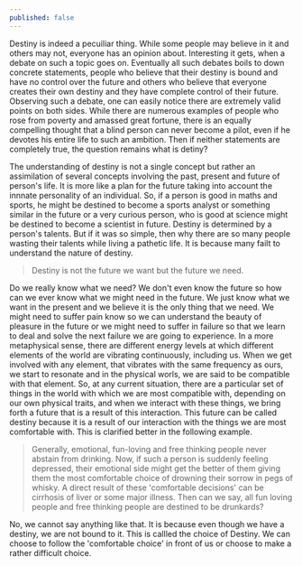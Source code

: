 ```yaml
---
published: false
---
```


Destiny is indeed a pecuiliar thing. While some people may believe in it and others may not, everyone has an opinion about. Interesting it gets, when a debate on such a topic goes on. Eventually all such debates boils to down concrete statements, people who believe that their destiny is bound and have no control over the future and others who believe that everyone creates their own destiny and they have complete control of their future. Observing such a debate, one can easily notice there are extremely valid points on both sides. While there are numerous examples of people who rose from poverty and amassed great fortune, there is an equally compelling thought that a blind person can never become a pilot, even if he devotes his entire life to such an ambition. Then if neither statements are completely true, the question remains what is detiny?

The understanding of destiny is not a single concept but rather an assimilation of several concepts involving the past, present and future of person's life. It is more like a plan for the future taking into account the innnate personality of an individual. So, if a person is good in maths and sports, he might be destined to become a sports analyst or something similar in the future or a very curious person, who is good at science might be destined to become a scientist in future. Destiny is determined by a person's talents. But if it was so simple, then why there are so many people wasting their talents while living a pathetic life. It is because many failt to understand the nature of destiny.

> Destiny is not the future we want but the future we need.

Do we really know what we need? We don't even know the future so how can we ever know what we might need in the future. We just know what we want in the present and we believe it is the only thing that we need. We might need to suffer pain know so we can understand the beauty of pleasure in the future or we might need to suffer in failure so that we learn to deal and solve the next failure we are going to experience.  In a more metaphysical sense, there are different energy levels at which different elements of the world are vibrating continuously, including us. When we get involved with any element, that vibrates with the same frequency as ours, we start to resonate and in the physical worls, we are said to be compatible with that element. So, at any current situation, there are a particular set of things in the world with which we are most compatible with, depending on our own physical traits, and when we interact with these things, we bring forth a future that is a result of this interaction. This future can be called destiny because it is a result of our interaction with the things we are most comfortable with. This is clarified better in the following example.

>Generally, emotional, fun-loving and free thinking people never abstain from drinking. Now, if such a person is suddenly feeling depressed, their emotional side might get the better of them giving them the most comfortable choice of drowning their sorrow in pegs of whisky. A direct result of these 'comfortable decisions' can be cirrhosis of liver or some major illness. Then can we say, all fun loving people and free thinking people are destined to be drunkards?

No, we cannot say anything like that. It is because even though we have a destiny, we are not bound to it. This is callled the choice of Destiny. We can choose to follow the 'comfortable choice' in front of us or choose to make a rather difficult choice.


